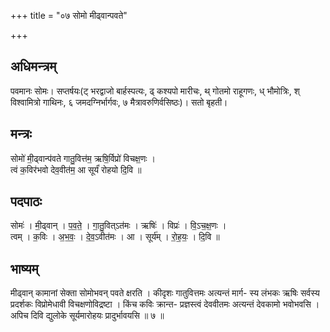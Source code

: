 +++
title = "०७ सोमो मीढ्वान्पवते"

+++
## अधिमन्त्रम्
पवमानः सोमः। सप्तर्षयः(ट् भरद्वाजो बार्हस्पत्यः, ढ् कश्यपो मारीचः, थ् गोतमो राहूगणः, ध् भौमोत्रिः, श् विश्वामित्रो गाथिनः, ६ जमदग्निर्भार्गवः, ७ मैत्रावरुणिर्वसिष्ठः)। सतो बृहती।

## मन्त्रः
सोमो॑ मी॒ढ्वान्प॑वते गातु॒वित्त॑म॒ ऋषि॒र्विप्रो॑ विचक्ष॒णः ।  
त्वं क॒विर॑भवो देव॒वीत॑म॒ आ सूर्यं॑ रोहयो दि॒वि ॥

## पदपाठः
सोमः॑ । मी॒ढ्वान् । प॒व॒ते॒ । गा॒तु॒वित्ऽत॑मः । ऋषिः॑ । विप्रः॑ । वि॒ऽच॒क्ष॒णः ।  
त्वम् । क॒विः । अ॒भ॒वः॒ । दे॒व॒ऽवीत॑मः । आ । सूर्य॑म् । रो॒ह॒यः॒ । दि॒वि ॥

## भाष्यम्
मीढ्वान् कामानां सेक्ता सोमोभवन् पवते क्षरति । कीदृशः गातुवित्तमः अत्यन्तं मार्ग- स्य लंभकः ऋषिः सर्वस्य प्रदर्शकः विप्रोमेधावी विचक्षणोविद्रष्टा । किंच कविः क्रान्त- प्रज्ञस्त्वं देववीतमः अत्यन्तं देवकामो भवोभवसि । अपिच दिवि द्युलोके सूर्यमारोहयः प्रादुर्भावयसि ॥ ७ ॥